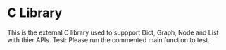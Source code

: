 # C Library
This is the external C library used to suppport Dict, Graph, Node and List with thier APIs.
Test: Please run the commented main function to test.
